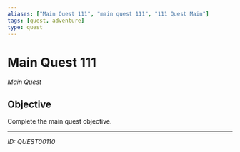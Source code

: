 ```yaml
---
aliases: ["Main Quest 111", "main quest 111", "111 Quest Main"]
tags: [quest, adventure]
type: quest
---
```


# Main Quest 111

*Main Quest*

## Objective
Complete the main quest objective.

---
*ID: QUEST00110*